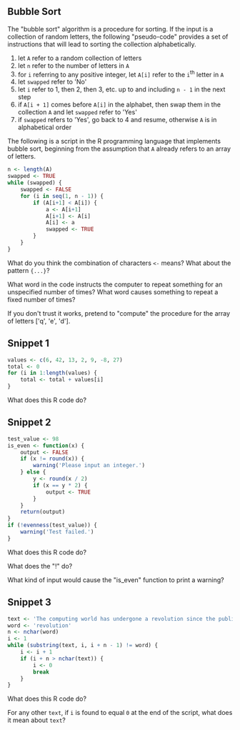 ## Bubble Sort

The "bubble sort" algorithm is a procedure for sorting. If the input is a collection of random letters, the following "pseudo-code" provides a set of instructions that will lead to sorting the collection alphabetically.

1. let `A` refer to a random collection of letters
2. let `n` refer to the number of letters in `A`
3. for `i` referring to any positive integer, let `A[i]` refer to the `i`<sup>th</sup> letter in `A`
4. let `swapped` refer to 'No'
5. let `i` refer to 1, then 2, then 3, etc. up to and including `n - 1` in the next step
6. if `A[i + 1]` comes before `A[i]` in the alphabet, then swap them in the collection `A` and let `swapped` refer to 'Yes'
7. if `swapped` refers to 'Yes', go back to 4 and resume, otherwise `A` is in alphabetical order

The following is a script in the R programming language that implements bubble sort, beginning from the assumption that `A` already refers to an array of letters.

~~~r
n <- length(A)
swapped <- TRUE
while (swapped) {
    swapped <- FALSE
    for (i in seq(1, n - 1)) {
        if (A[i+1] < A[i]) {
            a <- A[i+1]
            A[i+1] <- A[i]
            A[i] <- a
            swapped <- TRUE
        }
    }
}
~~~

What do you think the combination of characters `<-` means? What about the pattern `{...}`?

What word in the code instructs the computer to repeat something for an unspecified number of times? What word causes something to repeat a fixed number of times?

If you don't trust it works, pretend to "compute" the procedure for the array of letters ['q', 'e', 'd'].

## Snippet 1

~~~r
values <- c(6, 42, 13, 2, 9, -8, 27)
total <- 0
for (i in 1:length(values) {
    total <- total + values[i]
}
~~~

What does this R code do?

## Snippet 2

~~~r
test_value <- 98
is_even <- function(x) {
    output <- FALSE
    if (x != round(x)) {
        warning('Please input an integer.')
    } else {
        y <- round(x / 2)
        if (x == y * 2) {
            output <- TRUE
        }
    }
    return(output)
}
if (!evenness(test_value)) {
    warning('Test failed.')
}
~~~

What does this R code do?

What does the "!" do?

What kind of input would cause the "is_even" function to print a warning?
                      
## Snippet 3

~~~r
text <- 'The computing world has undergone a revolution since the publication of "The C Programming Language" in 1978.'
word <- 'revolution'
n <- nchar(word)
i <- 1
while (substring(text, i, i + n - 1) != word) {
    i <- i + 1
    if (i + n > nchar(text)) {
        i <- 0
        break
    }
}
~~~

What does this R code do?

For any other `text`, if `i` is found to equal `0` at the end of the script, what does it mean about `text`?

